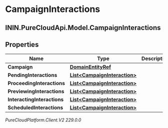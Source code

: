 # CampaignInteractions

## ININ.PureCloudApi.Model.CampaignInteractions

## Properties

|Name | Type | Description | Notes|
|------------ | ------------- | ------------- | -------------|
| **Campaign** | [**DomainEntityRef**](DomainEntityRef) |  | [optional] |
| **PendingInteractions** | [**List&lt;CampaignInteraction&gt;**](CampaignInteraction) |  | [optional] |
| **ProceedingInteractions** | [**List&lt;CampaignInteraction&gt;**](CampaignInteraction) |  | [optional] |
| **PreviewingInteractions** | [**List&lt;CampaignInteraction&gt;**](CampaignInteraction) |  | [optional] |
| **InteractingInteractions** | [**List&lt;CampaignInteraction&gt;**](CampaignInteraction) |  | [optional] |
| **ScheduledInteractions** | [**List&lt;CampaignInteraction&gt;**](CampaignInteraction) |  | [optional] |



_PureCloudPlatform.Client.V2 229.0.0_
